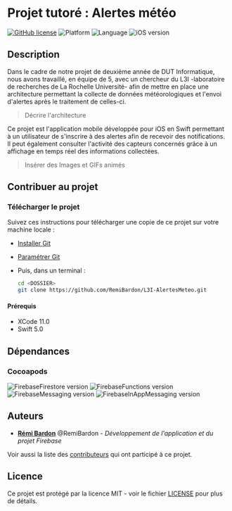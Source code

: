# Projet tutoré : Alertes météo

[![GitHub license](https://img.shields.io/github/license/Naereen/StrapDown.js.svg)](https://github.com/RemiBardon/L3I-AlertesMeteo/LICENSE)
![Platform](https://img.shields.io/static/v1?label=platform&message=iOS&color=lightgrey)
![Language](https://img.shields.io/static/v1?label=language&message=Swift&color=orange)
![iOS version](https://img.shields.io/static/v1?label=iOS&message=13.0&color=informational)

## Description

Dans le cadre de notre projet de deuxième année de DUT Informatique, nous avons travaillé, en équipe de 5, avec un chercheur du L3I -laboratoire de recherches de La Rochelle Université- afin de mettre en place une architecture permettant la collecte de données météorologiques et l'envoi d'alertes après le traitement de celles-ci.

> Décrire l'architecture

Ce projet est l'application mobile développée pour iOS en Swift permettant à un utilisateur de s'inscrire à des alertes afin de recevoir des notifications. Il peut également consulter l'activité des capteurs concernés grâce à un affichage en temps réel des informations collectées.

> Insérer des Images et GIFs animés

## Contribuer au projet

### Télécharger le projet

Suivez ces instructions pour télécharger une copie de ce projet sur votre machine locale :

* [Installer Git](https://git-scm.com/book/en/v2/Getting-Started-Installing-Git)
* [Paramétrer Git](https://help.github.com/en/articles/set-up-git)
* Puis, dans un terminal :

    ```bash
    cd <DOSSIER>
    git clone https://github.com/RemiBardon/L3I-AlertesMeteo.git
    ```

#### Prérequis

* XCode 11.0
* Swift 5.0

## Dépendances

### Cocoapods

![FirebaseFirestore version](https://img.shields.io/static/v1?label=Firebase/Firestore&message=v1.8.3&color=informational)
![FirebaseFunctions version](https://img.shields.io/static/v1?label=Firebase/Functions&message=v2.5.1&color=informational)
![FirebaseMessaging version](https://img.shields.io/static/v1?label=Firebase/Messaging&message=v4.1.10&color=informational)
![FirebaseInAppMessaging version](https://img.shields.io/static/v1?label=Firebase/InAppMessaging&message=v0.15.6&color=important)

## Auteurs

* [**Rémi Bardon**](https://github.com/RemiBardon) @RemiBardon - *Développement de l'application et du projet Firebase*

Voir aussi la liste des [contributeurs](https://github.com/RemiBardon/L3I-AlertesMeteo/graphs/contributors) qui ont participé à ce projet.

## Licence

Ce projet est protégé par la licence MIT - voir le fichier [LICENSE](LICENSE) pour plus de détails.
